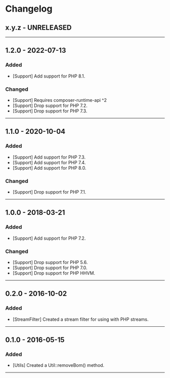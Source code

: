 Changelog
=========

## x.y.z - UNRELEASED

--------

## 1.2.0 - 2022-07-13

### Added

* [Support] Add support for PHP 8.1.

### Changed

* [Support] Requires composer-runtime-api ^2 
* [Support] Drop support for PHP 7.2.
* [Support] Drop support for PHP 7.3.

--------

## 1.1.0 - 2020-10-04

### Added

* [Support] Add support for PHP 7.3.
* [Support] Add support for PHP 7.4.
* [Support] Add support for PHP 8.0.

### Changed

* [Support] Drop support for PHP 7.1.

--------

## 1.0.0 - 2018-03-21

### Added

* [Support] Add support for PHP 7.2.

### Changed

* [Support] Drop support for PHP 5.6.
* [Support] Drop support for PHP 7.0.
* [Support] Drop support for PHP HHVM.

--------

## 0.2.0 - 2016-10-02

### Added

* [StreamFilter] Created a stream filter for using with PHP streams.

--------

## 0.1.0 - 2016-05-15

### Added

* [Utils] Created a Util::removeBom() method.

--------

